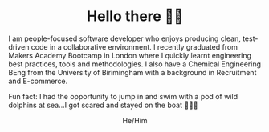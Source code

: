 <h1 align="center">Hello there 👋🏿</h1>

<p>I am people-focused software developer who enjoys producing clean, test-driven code in a collaborative environment. I recently graduated from Makers Academy Bootcamp in London where I quickly learnt engineering best practices, tools and methodologies. I also have a Chemical Engineering BEng from the University of Birimingham with a background in Recruitment and E-commerce.</p>

<p>Fun fact: I had the opportunity to jump in and swim with a pod of wild dolphins at sea...I got scared and stayed on the boat  🚣🏿‍♀️</p>

<p align="center">He/Him</p>


